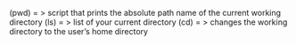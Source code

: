 (pwd) = > script that prints the absolute path name of the current working directory
(ls) = > list of your current directory
(cd) = > changes the working directory to the user’s home directory

